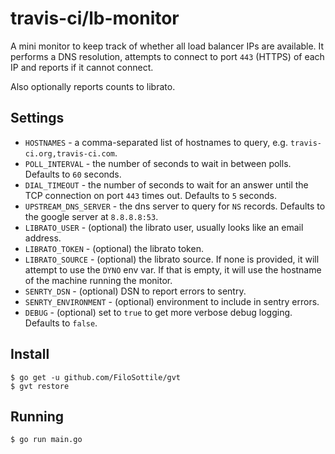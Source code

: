 # travis-ci/lb-monitor

A mini monitor to keep track of whether all load balancer IPs are available. It
performs a DNS resolution, attempts to connect to port `443` (HTTPS) of each IP
and reports if it cannot connect.

Also optionally reports counts to librato.

## Settings

* `HOSTNAMES` - a comma-separated list of hostnames to query, e.g. `travis-ci.org,travis-ci.com`.
* `POLL_INTERVAL` - the number of seconds to wait in between polls. Defaults to `60` seconds.
* `DIAL_TIMEOUT` - the number of seconds to wait for an answer until the TCP connection on port `443` times out. Defaults to `5` seconds.
* `UPSTREAM_DNS_SERVER` - the dns server to query for `NS` records. Defaults to the google server at `8.8.8.8:53`.
* `LIBRATO_USER` - (optional) the librato user, usually looks like an email address.
* `LIBRATO_TOKEN` - (optional) the librato token.
* `LIBRATO_SOURCE` - (optional) the librato source. If none is provided, it will attempt to use the `DYNO` env var. If that is empty, it will use the hostname of the machine running the monitor.
* `SENRTY_DSN` - (optional) DSN to report errors to sentry.
* `SENRTY_ENVIRONMENT` - (optional) environment to include in sentry errors.
* `DEBUG` - (optional) set to `true` to get more verbose debug logging. Defaults to `false`.

## Install

    $ go get -u github.com/FiloSottile/gvt
    $ gvt restore

## Running

    $ go run main.go
